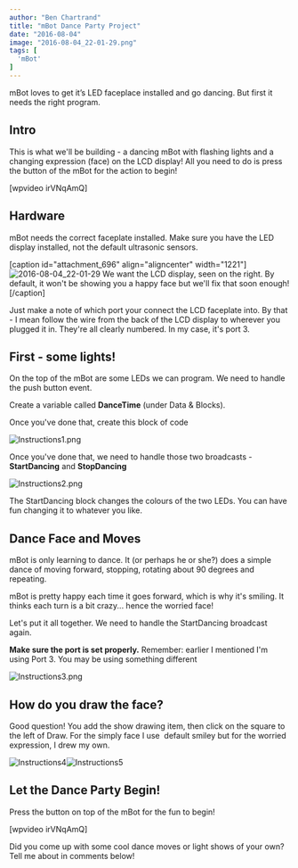 ```yaml
---
author: "Ben Chartrand"
title: "mBot Dance Party Project"
date: "2016-08-04"
image: "2016-08-04_22-01-29.png"
tags: [
  'mBot'
]
---
```


mBot loves to get it’s LED faceplace installed and go dancing. But first it needs the right program.

## Intro

This is what we'll be building - a dancing mBot with flashing lights and a changing expression (face) on the LCD display! All you need to do is press the button of the mBot for the action to begin!

\[wpvideo irVNqAmQ\]

## Hardware

mBot needs the correct faceplate installed. Make sure you have the LED display installed, not the default ultrasonic sensors.

\[caption id="attachment\_696" align="aligncenter" width="1221"\]![2016-08-04_22-01-29](images/2016-08-04_22-01-29.png) We want the LCD display, seen on the right. By default, it won't be showing you a happy face but we'll fix that soon enough!\[/caption\]

Just make a note of which port your connect the LCD faceplate into. By that - I mean follow the wire from the back of the LCD display to wherever you plugged it in. They're all clearly numbered. In my case, it's port 3.

## First - some lights!

On the top of the mBot are some LEDs we can program. We need to handle the push button event.

Create a variable called **DanceTime** (under Data & Blocks).

Once you've done that, create this block of code

![Instructions1.png](images/instructions1.png)

Once you've done that, we need to handle those two broadcasts - **StartDancing** and **StopDancing**

![Instructions2.png](images/instructions2.png)

The StartDancing block changes the colours of the two LEDs. You can have fun changing it to whatever you like.

## Dance Face and Moves

mBot is only learning to dance. It (or perhaps he or she?) does a simple dance of moving forward, stopping, rotating about 90 degrees and repeating.

mBot is pretty happy each time it goes forward, which is why it's smiling. It thinks each turn is a bit crazy... hence the worried face!

Let's put it all together. We need to handle the StartDancing broadcast again.

**Make sure the port is set properly.** Remember: earlier I mentioned I'm using Port 3. You may be using something different

![Instructions3.png](images/instructions3.png)

## How do you draw the face?

Good question! You add the show drawing item, then click on the square to the left of Draw. For the simply face I use  default smiley but for the worried expression, I drew my own.

![Instructions4](images/instructions4.png)![Instructions5](images/instructions5.png)

## Let the Dance Party Begin!

Press the button on top of the mBot for the fun to begin!

\[wpvideo irVNqAmQ\]

Did you come up with some cool dance moves or light shows of your own? Tell me about in comments below!
